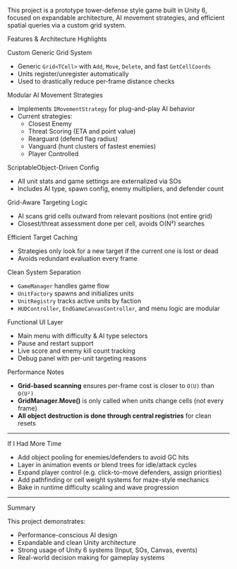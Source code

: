 This project is a prototype tower-defense style game built in Unity 6, focused on expandable architecture, AI movement strategies, and efficient spatial queries via a custom grid system.

Features & Architecture Highlights

Custom Generic Grid System
  - Generic `Grid<TCell>` with `Add`, `Move`, `Delete`, and fast `GetCellCoords`
  - Units register/unregister automatically
  - Used to drastically reduce per-frame distance checks

Modular AI Movement Strategies
  - Implements `IMovementStrategy` for plug-and-play AI behavior
  - Current strategies:
	- Closest Enemy
	- Threat Scoring (ETA and point value)
	- Rearguard (defend flag radius)
	- Vanguard (hunt clusters of fastest enemies)
	- Player Controlled

ScriptableObject-Driven Config
  - All unit stats and game settings are externalized via SOs
  - Includes AI type, spawn config, enemy multipliers, and defender count

Grid-Aware Targeting Logic
  - AI scans grid cells outward from relevant positions (not entire grid)
  - Closest/threat assessment done per cell, avoids O(N²) searches

Efficient Target Caching
  - Strategies only look for a new target if the current one is lost or dead
  - Avoids redundant evaluation every frame

Clean System Separation
  - `GameManager` handles game flow
  - `UnitFactory` spawns and initializes units
  - `UnitRegistry` tracks active units by faction
  - `HUDController`, `EndGameCanvasController`, and menu logic are modular

Functional UI Layer
  - Main menu with difficulty & AI type selectors
  - Pause and restart support
  - Live score and enemy kill count tracking
  - Debug panel with per-unit targeting reasons

Performance Notes

- **Grid-based scanning** ensures per-frame cost is closer to `O(U)` than `O(U²)`
- **GridManager.Move()** is only called when units change cells (not every frame)
- **All object destruction is done through central registries** for clean resets

---

If I Had More Time

- Add object pooling for enemies/defenders to avoid GC hits
- Layer in animation events or blend trees for idle/attack cycles
- Expand player control (e.g. click-to-move defenders, assign priorities)
- Add pathfinding or cell weight systems for maze-style mechanics
- Bake in runtime difficulty scaling and wave progression

---

Summary

This project demonstrates:
- Performance-conscious AI design
- Expandable and clean Unity architecture
- Strong usage of Unity 6 systems (Input, SOs, Canvas, events)
- Real-world decision making for gameplay systems



